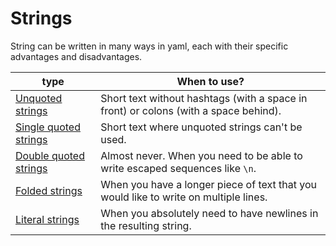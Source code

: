 # Strings

String can be written in many ways in yaml, each with their specific advantages and disadvantages.

| type | When to use? |
|--------|------------------|
| [Unquoted strings](unquoted_strings.md) | Short text without hashtags (with a space in front) or colons (with a space behind). |
| [Single quoted strings](single_quoted_strings.md) | Short text where unquoted strings can't be used. |
| [Double quoted strings](double_quoted_strings.md) | Almost never. When you need to be able to write escaped sequences like `\n`. |
| [Folded strings](folded_strings.md) | When you have a longer piece of text that you would like to write on multiple lines. |
| [Literal strings](literal_strings.md) | When you absolutely need to have newlines in the resulting string. |
